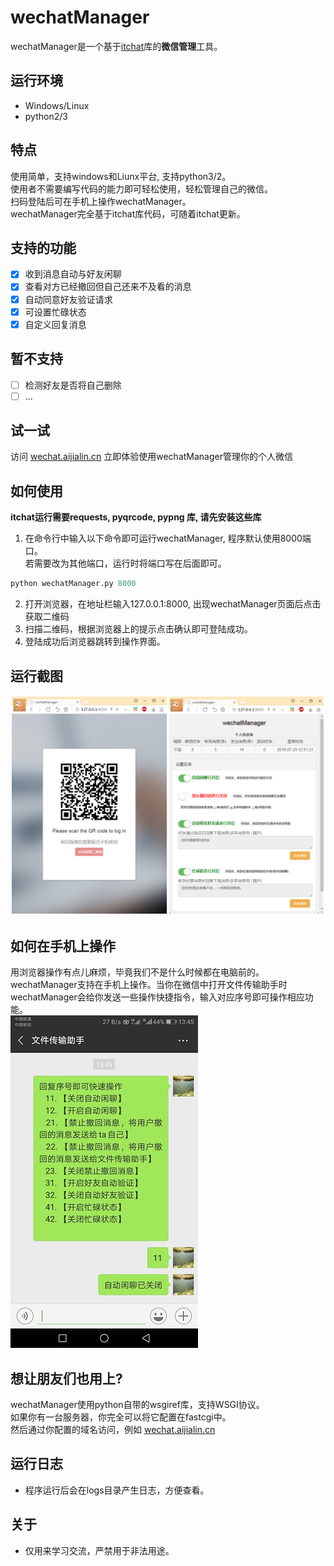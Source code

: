 # wechatManager

wechatManager是一个基于[itchat](https://github.com/littlecodersh/ItChat/blob/master/README.md)库的**微信管理**工具。


## 运行环境
- Windows/Linux
- python2/3

## 特点
使用简单，支持windows和Liunx平台, 支持python3/2。  
使用者不需要编写代码的能力即可轻松使用，轻松管理自己的微信。  
扫码登陆后可在手机上操作wechatManager。  
wechatManager完全基于itchat库代码，可随着itchat更新。  

## 支持的功能
- [x] 收到消息自动与好友闲聊
- [x] 查看对方已经撤回但自己还来不及看的消息
- [x] 自动同意好友验证请求
- [x] 可设置忙碌状态
- [x] 自定义回复消息

## 暂不支持
- [ ] 检测好友是否将自己删除
- [ ] ...

## 试一试

访问 [wechat.aijialin.cn](http://wechat.aijialin.cn) 立即体验使用wechatManager管理你的个人微信

## 如何使用
**itchat运行需要requests, pyqrcode, pypng 库, 请先安装这些库**  
1. 在命令行中输入以下命令即可运行wechatManager, 程序默认使用8000端口。  
若需要改为其他端口，运行时将端口写在后面即可。  

```python
python wechatManager.py 8000   
```
2. 打开浏览器，在地址栏输入127.0.0.1:8000, 出现wechatManager页面后点击获取二维码  
3. 扫描二维码，根据浏览器上的提示点击确认即可登陆成功。  
4. 登陆成功后浏览器跳转到操作界面。  

## 运行截图

![截图](./imgs/run.png)

## 如何在手机上操作
用浏览器操作有点儿麻烦，毕竟我们不是什么时候都在电脑前的。  
wechatManager支持在手机上操作。当你在微信中打开文件传输助手时  
wechatManager会给你发送一些操作快捷指令，输入对应序号即可操作相应功能。  
![截图](./imgs/phone.png)


## 想让朋友们也用上?
wechatManager使用python自带的wsgiref库，支持WSGI协议。  
如果你有一台服务器，你完全可以将它配置在fastcgi中。    
然后通过你配置的域名访问，例如 [wechat.aijialin.cn](http://wechat.aijialin.cn)

## 运行日志
- 程序运行后会在logs目录产生日志，方便查看。

## 关于
- 仅用来学习交流，严禁用于非法用途。

